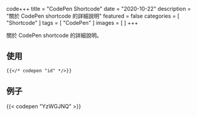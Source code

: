 code+++
title = "CodePen Shortcode"
date = "2020-10-22"
description = "關於 CodePen shortcode 的詳細說明"
featured = false
categories = [
  "Shortcode"
]
tags = [
  "CodePen"
]
images = [
]
+++

關於 CodePen shortcode 的詳細說明。
<!--more-->

## 使用

```markdown
{{</* codepen "id" */>}}
```

## 例子

{{< codepen "YzWGJNQ" >}}
